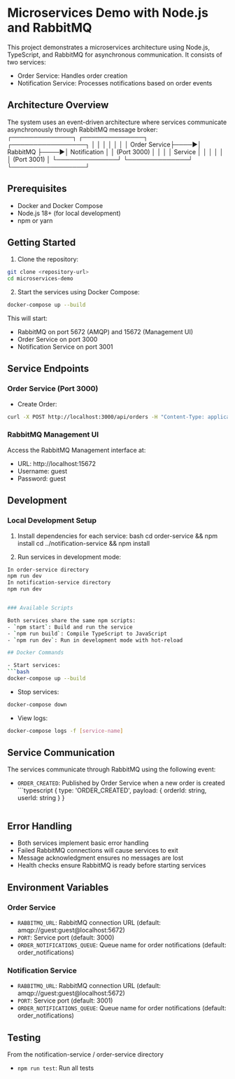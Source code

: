 # Microservices Demo with Node.js and RabbitMQ

This project demonstrates a microservices architecture using Node.js, TypeScript, and RabbitMQ for asynchronous communication. It consists of two services:
- Order Service: Handles order creation
- Notification Service: Processes notifications based on order events

## Architecture Overview

The system uses an event-driven architecture where services communicate asynchronously through RabbitMQ message broker: 
┌──────────────┐ ┌──────────────┐ ┌─────────────────┐
│ │ │ │ │ │
│ Order Service├────►│ RabbitMQ ├────►│ Notification │
│ (Port 3000) │ │ │ │ Service │
│ │ │ │ │ (Port 3001) │
└──────────────┘ └──────────────┘ └─────────────────┘


## Prerequisites

- Docker and Docker Compose
- Node.js 18+ (for local development)
- npm or yarn


## Getting Started

1. Clone the repository:
```bash
git clone <repository-url>
cd microservices-demo
```
2. Start the services using Docker Compose:
```bash
docker-compose up --build
```
This will start:
- RabbitMQ on port 5672 (AMQP) and 15672 (Management UI)
- Order Service on port 3000
- Notification Service on port 3001

## Service Endpoints

### Order Service (Port 3000)

- Create Order:
```bash
curl -X POST http://localhost:3000/api/orders -H "Content-Type: application/json" -d "{\"userId\": \"123\", \"items\": [{\"productId\": \"456\", \"quantity\": 1}]}"
```

### RabbitMQ Management UI

Access the RabbitMQ Management interface at:
- URL: http://localhost:15672
- Username: guest
- Password: guest

## Development

### Local Development Setup

1. Install dependencies for each service:
bash
cd order-service && npm install
cd ../notification-service && npm install

2. Run services in development mode:
```bash
In order-service directory
npm run dev
In notification-service directory
npm run dev


### Available Scripts

Both services share the same npm scripts:
- `npm start`: Build and run the service
- `npm run build`: Compile TypeScript to JavaScript
- `npm run dev`: Run in development mode with hot-reload

## Docker Commands

- Start services:
```bash
docker-compose up --build
```

- Stop services:
```bash
docker-compose down
```
- View logs:
```bash
docker-compose logs -f [service-name]
```


## Service Communication

The services communicate through RabbitMQ using the following event:

- `ORDER_CREATED`: Published by Order Service when a new order is created
      ```typescript
  {
    type: 'ORDER_CREATED',
    payload: {
      orderId: string,
      userId: string
    }
  }
  ``` 

## Error Handling

- Both services implement basic error handling
- Failed RabbitMQ connections will cause services to exit
- Message acknowledgment ensures no messages are lost
- Health checks ensure RabbitMQ is ready before starting services

## Environment Variables

### Order Service
- `RABBITMQ_URL`: RabbitMQ connection URL (default: amqp://guest:guest@localhost:5672)
- `PORT`: Service port (default: 3000)
- `ORDER_NOTIFICATIONS_QUEUE`: Queue name for order notifications (default: order_notifications)
### Notification Service
- `RABBITMQ_URL`: RabbitMQ connection URL (default: amqp://guest:guest@localhost:5672)
- `PORT`: Service port (default: 3001)
- `ORDER_NOTIFICATIONS_QUEUE`: Queue name for order notifications (default: order_notifications)

## Testing
From the notification-service / order-service directory
- `npm run test`: Run all tests


